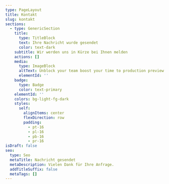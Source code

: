 ```yaml
---
type: PageLayout
title: Kontakt
slug: kontakt
sections:
  - type: GenericSection
    title:
      type: TitleBlock
      text: Ihre Nachricht wurde gesendet
      color: text-dark
    subtitle: Wir werden uns in Kürze bei Ihnen melden
    actions: []
    media:
      type: ImageBlock
      altText: Unblock your team boost your time to production preview
      elementId: ''
    badge:
      type: Badge
      color: text-primary
    elementId: ''
    colors: bg-light-fg-dark
    styles:
      self:
        alignItems: center
        flexDirection: row
        padding:
          - pt-16
          - pl-16
          - pb-16
          - pr-16
isDraft: false
seo:
  type: Seo
  metaTitle: Nachricht gesendet
  metaDescription: Vielen Dank für Ihre Anfrage.
  addTitleSuffix: false
  metaTags: []
---
```

